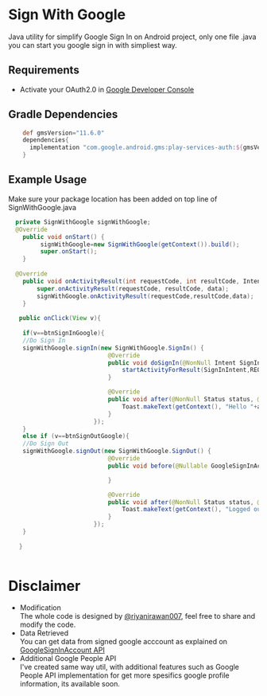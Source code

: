 # Sign With Google
Java utility for simplify Google Sign In on Android project, only one file .java you can start you google sign in with simpliest way.

## Requirements
- Activate your OAuth2.0 in [Google Developer Console](https://console.developers.google.com/)

## Gradle Dependencies
```gradle
    def gmsVersion="11.6.0"
    dependencies{
      implementation "com.google.android.gms:play-services-auth:${gmsVersion}"
    }
```    
## Example Usage
Make sure your package location has been added on top line of SignWithGoogle.java
```java
  private SignWithGoogle signWithGoogle;
  @Override
    public void onStart() {
         signWithGoogle=new SignWithGoogle(getContext()).build();
         super.onStart();
    }
  
  @Override
    public void onActivityResult(int requestCode, int resultCode, Intent data) {
        super.onActivityResult(requestCode, resultCode, data);
        signWithGoogle.onActivityResult(requestCode,resultCode,data);
    }
    
   public onClick(View v){
   
    if(v==btnSignInGoogle){
    //Do Sign In
    signWithGoogle.signIn(new SignWithGoogle.SignIn() {
                            @Override
                            public void doSignIn(@NonNull Intent SignInIntent, int REQUEST_CODE) {
                                startActivityForResult(SignInIntent,REQUEST_CODE);
                            }

                            @Override
                            public void after(@NonNull Status status, @Nullable GoogleSignInAccount account) {
                                Toast.makeText(getContext(), "Hello "+account.getDisplayName(), Toast.LENGTH_SHORT).show();
                            }
                        });
    }
    else if (v==btnSignOutGoogle){
    //Do Sign Out
    signWithGoogle.signOut(new SignWithGoogle.SignOut() {
                            @Override
                            public void before(@Nullable GoogleSignInAccount account) {

                            }

                            @Override
                            public void after(@NonNull Status status, @NonNull Task<Void> task) {
                                Toast.makeText(getContext(), "Logged out! status: "+status, Toast.LENGTH_SHORT).show();
                            }
                        });
    }
   
   }
  
```

# Disclaimer
- Modification <br> The whole code is designed by [@riyanirawan007](https://github.com@riyanirawan007), feel free to share and modify the code.
- Data Retrieved <br> You can get data from signed google acccount as explained on [GoogleSignInAccount API](https://developers.google.com/android/reference/com/google/android/gms/auth/api/signin/GoogleSignInAccount)
- Additional Google People API <br>
I've created same way util, with additional features such as Google People API implementation for get more spesifics google profile information, its available soon.
